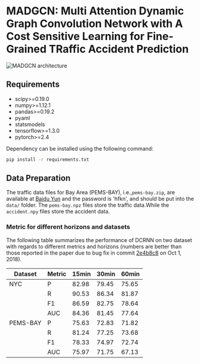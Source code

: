 # MADGCN: Multi Attention Dynamic Graph Convolution Network with A Cost Sensitive Learning for Fine-Grained TRaffic Accident Prediction

![MADGCN architecture](./figures/MADGCN.jpg "Model Architecture")

## Requirements
- scipy>=0.19.0
- numpy>=1.12.1
- pandas>=0.19.2
- pyaml
- statsmodels
- tensorflow>=1.3.0
- pytorch>=2.4


Dependency can be installed using the following command:
```bash
pip install -r requirements.txt
```

## Data Preparation
The traffic data files for  Bay Area (PEMS-BAY), i.e.,`pems-bay.zip`, are available at [Baidu Yun](https://pan.baidu.com/s/1MhBe_DPWer2ah02UW_MIJA) and  the password is 'hfkn', and should be
put into the `data/` folder.
The `pems-bay.npz` files store the traffic data.While the `accident.npy` files store the accident data. 

### Metric for different horizons and datasets
The following table summarizes the performance of DCRNN on two dataset with regards to different metrics and horizons (numbers are better than those reported in the paper due to bug fix in commit [2e4b8c8](https://github.com/liyaguang/DCRNN/commit/2e4b8c868fd410a1fb4a469f0995de6616115e03) on Oct 1, 2018).

| Dataset  | Metric | 15min | 30min | 60min |
|----------|--------|-------|-------|-------|
|   NYC    | P    | 82.98  | 79.45  | 75.65  |
|          | R    | 90.53 | 86.34 | 81.87 |
|          | F1   | 86.59  | 82.75  | 78.64   |
|          | AUC  | 84.36  | 81.45  | 77.64  |
| PEMS-BAY | P    | 75.63 | 72.83 | 71.82|
|          | R    | 81.24  | 77.25  | 73.68  |
|          | F1   | 78.33  | 74.97  | 72.74   |
|          | AUC  | 75.97  | 71.75  | 67.13  |